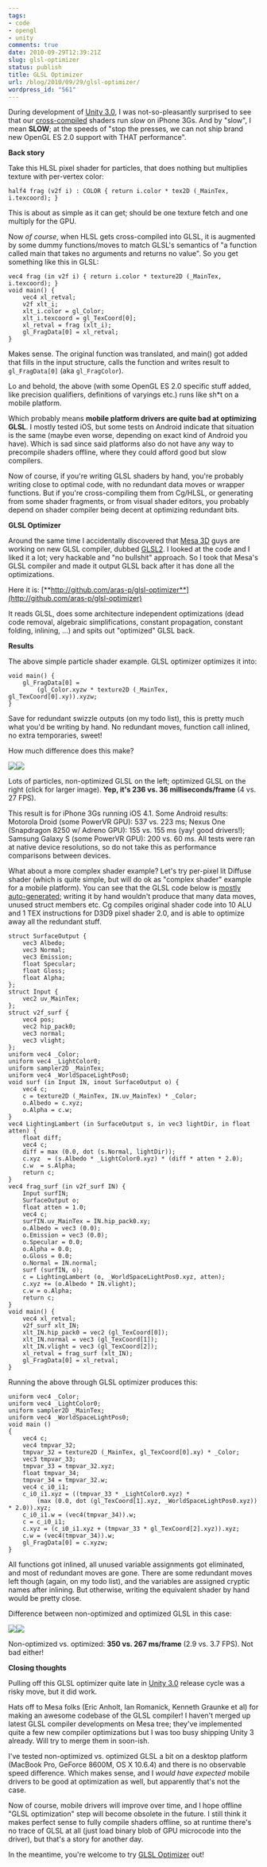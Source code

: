 ```yaml
---
tags:
- code
- opengl
- unity
comments: true
date: 2010-09-29T12:39:21Z
slug: glsl-optimizer
status: publish
title: GLSL Optimizer
url: /blog/2010/09/29/glsl-optimizer/
wordpress_id: "561"
---
```


During development of [Unity 3.0](http://unity3d.com/unity/whats-new/unity-3), I was not-so-pleasantly surprised to see that our [cross-compiled](/blog/2010/05/21/compiling-hlsl-into-glsl-in-2010/) shaders run _slow_ on iPhone 3Gs. And by "slow", I mean **SLOW**; at the speeds of "stop the presses, we can not ship brand new OpenGL ES 2.0 support with THAT performance".


**Back story**

Take this HLSL pixel shader for particles, that does nothing but multiplies texture with per-vertex color:


```
half4 frag (v2f i) : COLOR { return i.color * tex2D (_MainTex, i.texcoord); }
```


This is about as simple as it can get; should be one texture fetch and one multiply for the GPU.

Now _of course_, when HLSL gets cross-compiled into GLSL, it is augmented by some dummy functions/moves to match GLSL's semantics of "a function called main that takes no arguments and returns no value". So you get something like this in GLSL:



```
vec4 frag (in v2f i) { return i.color * texture2D (_MainTex, i.texcoord); }
void main() {
    vec4 xl_retval;
    v2f xlt_i;
    xlt_i.color = gl_Color;
    xlt_i.texcoord = gl_TexCoord[0];
    xl_retval = frag (xlt_i);
    gl_FragData[0] = xl_retval;
}
```



Makes sense. The original function was translated, and main() got added that fills in the input structure, calls the function and writes result to `gl_FragData[0]` (aka `gl_FragColor`).

Lo and behold, the above (with some OpenGL ES 2.0 specific stuff added, like precision qualifiers, definitions of varyings etc.) runs like sh*t on a mobile platform.

Which probably means **mobile platform drivers are quite bad at optimizing GLSL**. I mostly tested iOS, but some tests on Android indicate that situation is the same (maybe even worse, depending on exact kind of Android you have). Which is sad since said platforms also do not have any way to precompile shaders offline, where they could afford good but slow compilers.

Now of course, if you're writing GLSL shaders by hand, you're probably writing close to optimal code, with no redundant data moves or wrapper functions. But if you're cross-compiling them from Cg/HLSL, or generating from some shader fragments, or from visual shader editors, you probably depend on shader compiler being decent at optimizing redundant bits.


**GLSL Optimizer**

Around the same time I accidentally discovered that [Mesa 3D](http://mesa3d.org/) guys are working on new GLSL compiler, dubbed [GLSL2](http://cgit.freedesktop.org/mesa/mesa/log/?h=glsl2). I looked at the code and I liked it a lot; very hackable and "no bullshit" approach. So I took that Mesa's GLSL compiler and made it output GLSL back after it has done all the optimizations.

Here it is: [**http://github.com/aras-p/glsl-optimizer**](http://github.com/aras-p/glsl-optimizer)

It reads GLSL, does some architecture independent optimizations (dead code removal, algebraic simplifications, constant propagation, constant folding, inlining, ...) and spits out "optimized" GLSL back.


**Results**

The above simple particle shader example. GLSL optimizer optimizes it into:




```
void main() {
    gl_FragData[0] =
        (gl_Color.xyzw * texture2D (_MainTex, gl_TexCoord[0].xy)).xyzw;
}
```




Save for redundant swizzle outputs (on my todo list), this is pretty much what you'd be writing by hand. No redundant moves, function call inlined, no extra temporaries, sweet!

How much difference does this make?

[![](http://aras-p.info/blog/wp-content/uploads/2010/09/glslOptParticlesNo.jpg)](http://aras-p.info/blog/wp-content/uploads/2010/09/glslOptParticlesNo.png)[![](http://aras-p.info/blog/wp-content/uploads/2010/09/glslOptParticlesYes.jpg)](http://aras-p.info/blog/wp-content/uploads/2010/09/glslOptParticlesYes.png)

Lots of particles, non-optimized GLSL on the left; optimized GLSL on the right (click for larger image). **Yep, it's 236 vs. 36 milliseconds/frame** (4 vs. 27 FPS).

This result is for iPhone 3Gs running iOS 4.1. Some Android results: Motorola Droid (some PowerVR GPU): 537 vs. 223 ms; Nexus One (Snapdragon 8250 w/ Adreno GPU): 155 vs. 155 ms (yay! good drivers!); Samsung Galaxy S (some PowerVR GPU): 200 vs. 60 ms. All tests were ran at native device resolutions, so do not take this as performance comparisons between devices.


What about a more complex shader example? Let's try per-pixel lit Diffuse shader (which is quite simple, but will do ok as "complex shader" example for a mobile platform). You can see that the GLSL code below is [mostly auto-generated](/blog/2010/07/16/surface-shaders-one-year-later/); writing it by hand wouldn't produce that many data moves, unused struct members etc. Cg compiles original shader code into 10 ALU and 1 TEX instructions for D3D9 pixel shader 2.0, and is able to optimize away all the redundant stuff.





```
struct SurfaceOutput {
    vec3 Albedo;
    vec3 Normal;
    vec3 Emission;
    float Specular;
    float Gloss;
    float Alpha;
};
struct Input {
    vec2 uv_MainTex;
};
struct v2f_surf {
    vec4 pos;
    vec2 hip_pack0;
    vec3 normal;
    vec3 vlight;
};
uniform vec4 _Color;
uniform vec4 _LightColor0;
uniform sampler2D _MainTex;
uniform vec4 _WorldSpaceLightPos0;
void surf (in Input IN, inout SurfaceOutput o) {
    vec4 c;
    c = texture2D (_MainTex, IN.uv_MainTex) * _Color;
    o.Albedo = c.xyz;
    o.Alpha = c.w;
}
vec4 LightingLambert (in SurfaceOutput s, in vec3 lightDir, in float atten) {
    float diff;
    vec4 c;
    diff = max (0.0, dot (s.Normal, lightDir));
    c.xyz  = (s.Albedo * _LightColor0.xyz) * (diff * atten * 2.0);
    c.w  = s.Alpha;
    return c;
}
vec4 frag_surf (in v2f_surf IN) {
    Input surfIN;
    SurfaceOutput o;
    float atten = 1.0;
    vec4 c;
    surfIN.uv_MainTex = IN.hip_pack0.xy;
    o.Albedo = vec3 (0.0);
    o.Emission = vec3 (0.0);
    o.Specular = 0.0;
    o.Alpha = 0.0;
    o.Gloss = 0.0;
    o.Normal = IN.normal;
    surf (surfIN, o);
    c = LightingLambert (o, _WorldSpaceLightPos0.xyz, atten);
    c.xyz += (o.Albedo * IN.vlight);
    c.w = o.Alpha;
    return c;
}
void main() {
    vec4 xl_retval;
    v2f_surf xlt_IN;
    xlt_IN.hip_pack0 = vec2 (gl_TexCoord[0]);
    xlt_IN.normal = vec3 (gl_TexCoord[1]);
    xlt_IN.vlight = vec3 (gl_TexCoord[2]);
    xl_retval = frag_surf (xlt_IN);
    gl_FragData[0] = xl_retval;
}
```





Running the above through GLSL optimizer produces this:




```
uniform vec4 _Color;
uniform vec4 _LightColor0;
uniform sampler2D _MainTex;
uniform vec4 _WorldSpaceLightPos0;
void main ()
{
    vec4 c;
    vec4 tmpvar_32;
    tmpvar_32 = texture2D (_MainTex, gl_TexCoord[0].xy) * _Color;
    vec3 tmpvar_33;
    tmpvar_33 = tmpvar_32.xyz;
    float tmpvar_34;
    tmpvar_34 = tmpvar_32.w;
    vec4 c_i0_i1;
    c_i0_i1.xyz = ((tmpvar_33 * _LightColor0.xyz) *
    	(max (0.0, dot (gl_TexCoord[1].xyz, _WorldSpaceLightPos0.xyz)) * 2.0)).xyz;
    c_i0_i1.w = (vec4(tmpvar_34)).w;
    c = c_i0_i1;
    c.xyz = (c_i0_i1.xyz + (tmpvar_33 * gl_TexCoord[2].xyz)).xyz;
    c.w = (vec4(tmpvar_34)).w;
    gl_FragData[0] = c.xyzw;
}
```




All functions got inlined, all unused variable assignments got eliminated, and most of redundant moves are gone. There are some redundant moves left though (again, on my todo list), and the variables are assigned cryptic names after inlining. But otherwise, writing the equivalent shader by hand would be pretty close.

Difference between non-optimized and optimized GLSL in this case:

[![](http://aras-p.info/blog/wp-content/uploads/2010/09/glslOptDiffuseNo.jpg)](http://aras-p.info/blog/wp-content/uploads/2010/09/glslOptDiffuseNo.png)[![](http://aras-p.info/blog/wp-content/uploads/2010/09/glslOptDiffuseYes.jpg)](http://aras-p.info/blog/wp-content/uploads/2010/09/glslOptDiffuseYes.png)

Non-optimized vs. optimized: **350 vs. 267 ms/frame** (2.9 vs. 3.7 FPS). Not bad either!


**Closing thoughts**

Pulling off this GLSL optimizer quite late in [Unity 3.0](http://unity3d.com/unity/whats-new/unity-3) release cycle was a risky move, but it did work.

Hats off to Mesa folks (Eric Anholt, Ian Romanick, Kenneth Graunke et al) for making an awesome codebase of the GLSL compiler! I haven't merged up latest GLSL compiler developments on Mesa tree; they've implemented quite a few new compiler optimizations but I was too busy shipping Unity 3 already. Will try to merge them in soon-ish.

I've tested non-optimized vs. optimized GLSL a bit on a desktop platform (MacBook Pro, GeForce 8600M, OS X 10.6.4) and there is no observable speed difference. Which makes sense, and I _would have expected_ mobile drivers to be good at optimization as well, but apparently that's not the case.

Now of course, mobile drivers will improve over time, and I hope offline "GLSL optimization" step will become obsolete in the future. I still think it makes perfect sense to fully compile shaders offline, so at runtime there's no trace of GLSL at all (just load binary blob of GPU microcode into the driver), but that's a story for another day.

In the meantime, you're welcome to try [GLSL Optimizer](http://github.com/aras-p/glsl-optimizer) out!
